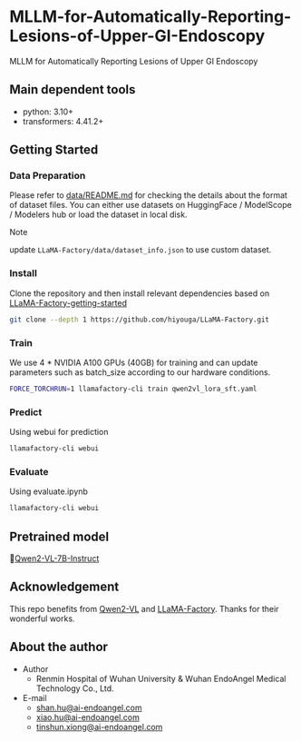 # MLLM-for-Automatically-Reporting-Lesions-of-Upper-GI-Endoscopy

MLLM for Automatically Reporting Lesions of Upper GI Endoscopy

## Main dependent tools

* python: 3.10+
* transformers: 4.41.2+
  
## Getting Started

### Data Preparation

Please refer to [data/README.md](https://github.com/hiyouga/LLaMA-Factory/blob/main/data/README.md) for checking the details about the format of dataset files. You can either use datasets on HuggingFace / ModelScope / Modelers hub or load the dataset in local disk.
> [!NOTE]
> update `LLaMA-Factory/data/dataset_info.json` to use  custom dataset.

### Install

Clone the repository and then install relevant dependencies based on [LLaMA-Factory-getting-started](https://github.com/hiyouga/LLaMA-Factory/blob/main/README.md#getting-started)

```bash
git clone --depth 1 https://github.com/hiyouga/LLaMA-Factory.git
```

### Train

We use 4 * NVIDIA A100 GPUs (40GB) for training and can update parameters such as batch_size according to our hardware conditions.

```bash
FORCE_TORCHRUN=1 llamafactory-cli train qwen2vl_lora_sft.yaml
```

### Predict

Using webui for prediction

```bash
llamafactory-cli webui 
```

### Evaluate

Using evaluate.ipynb

```bash
llamafactory-cli webui 
```

## Pretrained model

🤗[Qwen2-VL-7B-Instruct](https://huggingface.co/Qwen/Qwen2-VL-7B-Instruct)

## Acknowledgement

This repo benefits from [Qwen2-VL](https://github.com/QwenLM/Qwen2-VL) and [LLaMA-Factory](https://github.com/hiyouga/LLaMA-Factory). Thanks for their wonderful works.

## About the author

* Author
  * Renmin Hospital of Wuhan University & Wuhan EndoAngel Medical Technology Co., Ltd.
* E-mail
  * <shan.hu@ai-endoangel.com>
  * <xiao.hu@ai-endoangel.com>
  * <tinshun.xiong@ai-endoangel.com>
